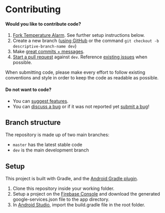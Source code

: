 Contributing
============

#### Would you like to contribute code?

1. [Fork Temperature Alarm][1]. See further setup instructions below.
2. Create a new branch ([using GitHub][2] or the command `git checkout -b descriptive-branch-name dev`)
3. Make [great commits + messages][3].
4. [Start a pull request][4] against `dev`. Reference [existing issues][5] when possible.

When submitting code, please make every effort to follow existing conventions
and style in order to keep the code as readable as possible.

#### Do not want to code?
* You can [suggest features][5].
* You can [discuss a bug][5] or if it was not reported yet [submit a bug][6]!

Branch structure
----------------

The repository is made up of two main branches:

* `master` has the latest stable code
* `dev` is the main development branch

Setup
-----

This project is built with Gradle, and the [Android Gradle plugin][7].

1. Clone this repository inside your working folder.
2. Setup a project on the [Firebase Console][8] and download the generated
   google-services.json file to the app directory.
3. In [Android Studio][9], import the build.gradle file in the root folder.

 [1]: https://github.com/meisteg/RaspberryPiTempAlarm/fork
 [2]: https://help.github.com/articles/creating-and-deleting-branches-within-your-repository/
 [3]: https://robots.thoughtbot.com/5-useful-tips-for-a-better-commit-message
 [4]: https://github.com/meisteg/RaspberryPiTempAlarm/compare
 [5]: https://github.com/meisteg/RaspberryPiTempAlarm/issues
 [6]: https://github.com/meisteg/RaspberryPiTempAlarm/issues/new
 [7]: https://developer.android.com/studio/releases/gradle-plugin.html
 [8]: https://console.firebase.google.com/
 [9]: https://developer.android.com/studio/index.html
